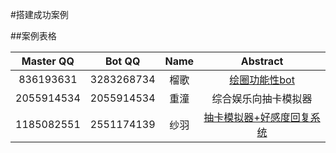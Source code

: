 #搭建成功案例

##案例表格  

| Master QQ | Bot QQ | Name | Abstract |
| :-----:| :----: | :----: | :----: |
| 836193631 | 3283268734 | 榴歌 | [绘圈功能性bot](http://yorunina.cn/?p=358) |
| 2055914534 | 2055914534 | 重潼 | 综合娱乐向抽卡模拟器 |
| 1185082551 | 2551174139 | 纱羽 | [抽卡模拟器+好感度回复系统](https://i.qq.com/?s_url=http%3A%2F%2Fuser.qzone.qq.com%2F2551174139%2Fmood%2Ffbd30f98ca0b5e5f6b8f0a00%3F_t_%3D0.938673104732219) |